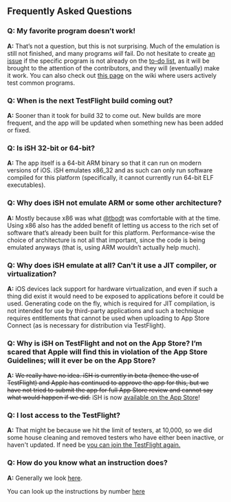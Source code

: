 ## Frequently Asked Questions

### Q: My favorite program doesn’t work!
**A:** That’s not a question, but this is not surprising. Much of the emulation is still not finished, and many programs *will* fail. Do not hesitate to create [an issue](https://github.com/tbodt/ish/issues/new) if the specific program is not already on the [to-do list](https://github.com/tbodt/ish/projects/7), as it will be brought to the attention of the contributors, and they will (eventually) make it work. You can also check out [this page](https://github.com/tbodt/ish/wiki/What-works%3F) on the wiki where users actively test common programs.

### Q: When is the next TestFlight build coming out?
**A:** Sooner than it took for build 32 to come out. New builds are more frequent, and the app will be updated when something new has been added or fixed.

### Q: Is iSH 32-bit or 64-bit?
**A:** The app itself is a 64-bit ARM binary so that it can run on modern versions of iOS. iSH emulates x86_32 and as such can only run software compiled for this platform (specifically, it cannot currently run 64-bit ELF executables). 

### Q: Why does iSH not emulate ARM or some other architecture?
**A:** Mostly because x86 was what [@tbodt](https://github.com/tbodt) was comfortable with at the time. Using x86 also has the added benefit of letting us access to the rich set of software that’s already been built for this platform. Performance-wise the choice of architecture is not all that important, since the code is being emulated anyways (that is, using ARM wouldn’t actually help much).

### Q: Why does iSH emulate at all? Can't it use a JIT compiler, or virtualization?
**A:** iOS devices lack support for hardware virtualization, and even if such a thing did exist it would need to be exposed to applications before it could be used. Generating code on the fly, which is required for JIT compilation, is not intended for use by third-party applications and such a technique requires entitlements that cannot be used when uploading to App Store Connect (as is necessary for distribution via TestFlight).

### Q: Why is iSH on TestFlight and not on the App Store? I’m scared that Apple will find this in violation of the App Store Guidelines; will it ever be on the App Store?
**A:** ~~We really have no idea. iSH is currently in beta (hence the use of TestFlight) and Apple has continued to approve the app for this, but we have not tried to submit the app for full App Store review and cannot say what would happen if we did.~~ iSH is now [available on the App Store](https://apps.apple.com/us/app/ish-shell/id1436902243)!

### Q: I lost access to the TestFlight?
**A:** That might be because we hit the limit of testers, at 10,000, so we did some house cleaning and removed testers who have either been inactive, or haven't updated. If need be [you can join the TestFlight again.](https://testflight.apple.com/join/97i7KM8O)

### Q: How do you know what an instruction does?
**A:** Generally we look [here](https://www.felixcloutier.com/x86/).

You can look up the instructions by number [here](https://github.com/torvalds/linux/blob/master/arch/x86/entry/syscalls/syscall_32.tbl)
